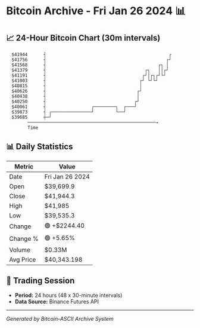 # Bitcoin Archive - Fri Jan 26 2024 📊

## 📈 24-Hour Bitcoin Chart (30m intervals)

```
  $41944      ┤                                              ┌ 
  $41756      ┤                                             ┌┘ 
  $41568      ┤                                          ┌┐ │  
  $41379      ┤                                     ┌┐   ││┌┘  
  $41191      ┤                                    ┌┘│┌┐┌┘└┘   
  $41003      ┤                                   ┌┘ └┘└┘      
  $40815      ┤                                   │            
  $40626      ┤                                  ┌┘            
  $40438      ┤                                  │             
  $40250      ┤                                 ┌┘             
  $40061      ┤                 ┌────────┐  ┌───┘              
  $39873      ┤ ┌───────────────┘        └──┘                  
  $39685      ┼─┘                                              
        ────────────────────────────────────────────────→
        Time
```

## 📊 Daily Statistics

| Metric | Value |
|--------|-------|
| Date | Fri Jan 26 2024 |
| Open | $39,699.9 |
| Close | $41,944.3 |
| High | $41,985 |
| Low | $39,535.3 |
| Change | 🟢 +$2244.40 |
| Change % | 🟢 +5.65% |
| Volume | $0.33M |
| Avg Price | $40,343.198 |

## 📅 Trading Session

- **Period:** 24 hours (48 x 30-minute intervals)
- **Data Source:** Binance Futures API

---
*Generated by Bitcoin-ASCII Archive System*
